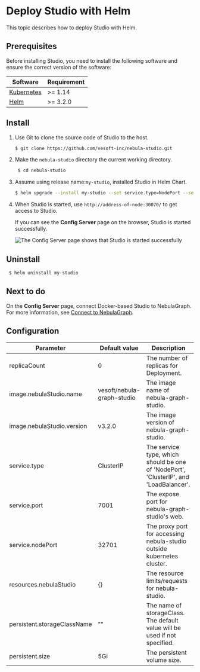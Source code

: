# Deploy Studio with Helm

This topic describes how to deploy Studio with Helm.

## Prerequisites

Before installing Studio, you need to install the following software and ensure the correct version of the software:

| Software                                                     | Requirement  |
| ------------------------------------------------------------ | --------- |
| [Kubernetes](https://kubernetes.io)                          | \>= 1.14  |
| [Helm](https://helm.sh)                                      | \>= 3.2.0 |

## Install

1. Use Git to clone the source code of Studio to the host.

   ```bash
   $ git clone https://github.com/vesoft-inc/nebula-studio.git
   ```

2. Make the `nebula-studio` directory the current working directory.
   
   ```bash
    $ cd nebula-studio
    ```

3. Assume using release name:`my-studio`, installed Studio in Helm Chart.
    
    ```bash
    $ helm upgrade --install my-studio --set service.type=NodePort --set service.port=30070 deployment/helm
    ```

4. When Studio is started, use `http://address-of-node:30070/` to get access to Studio.

   If you can see the **Config Server** page on the browser, Studio is started successfully.

   ![The Config Server page shows that Studio is started successfully](../figs/st-ug-025.png "Studio is started")


## Uninstall

```bash
 $ helm uninstall my-studio
```

## Next to do

On the **Config Server** page, connect Docker-based Studio to NebulaGraph. For more information, see [Connect to NebulaGraph](st-ug-connect.md).

## Configuration

| Parameter | Default value | Description |
|-----------|-------------|---------|
| replicaCount  | 0 | The number of replicas for Deployment.   |
| image.nebulaStudio.name  |  vesoft/nebula-graph-studio  | The image name of nebula-graph-studio. |
| image.nebulaStudio.version  | v3.2.0 |  The image version of nebula-graph-studio.  |
| service.type  | ClusterIP |  The service type, which should be one of 'NodePort', 'ClusterIP', and 'LoadBalancer'. |
| service.port  | 7001 |  The expose port for nebula-graph-studio's web.  |
| service.nodePort | 32701 | The proxy port for accessing nebula-studio outside kubernetes cluster. |
| resources.nebulaStudio  | {} |  The resource limits/requests for nebula-studio. |
| persistent.storageClassName  | ""  |  The name of storageClass. The default value will be used if not specified. |
| persistent.size  | 5Gi |  The persistent volume size. |

